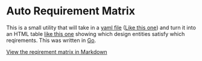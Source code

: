 # Auto Requirement Matrix

This is a small utility that will take in a [yaml file](http://docs.ansible.com/YAMLSyntax.html) ([Like this one](https://github.com/justgage/Auto-requirement-matrix/document.yaml)) and turn it into an HTML table [like this one](https://github.com/justgage/Auto-requirement-matrix/reqirements.html) showing which design entities satisfy which reqirements. This was written in [Go](http://golang.org).

[View the reqirement matrix in Markdown](https://github.com/justgage/Auto-requirement-matrix/reqirements.md)



